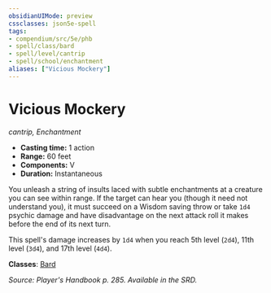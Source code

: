 ```yaml
---
obsidianUIMode: preview
cssclasses: json5e-spell
tags:
- compendium/src/5e/phb
- spell/class/bard
- spell/level/cantrip
- spell/school/enchantment
aliases: ["Vicious Mockery"]
---
```

# Vicious Mockery
*cantrip, Enchantment*  

- **Casting time:** 1 action
- **Range:** 60 feet
- **Components:** V
- **Duration:** Instantaneous

You unleash a string of insults laced with subtle enchantments at a creature you can see within range. If the target can hear you (though it need not understand you), it must succeed on a Wisdom saving throw or take `1d4` psychic damage and have disadvantage on the next attack roll it makes before the end of its next turn.

This spell's damage increases by `1d4` when you reach 5th level (`2d4`), 11th level (`3d4`), and 17th level (`4d4`).

**Classes**: [Bard](bard.md)

*Source: Player's Handbook p. 285. Available in the SRD.*